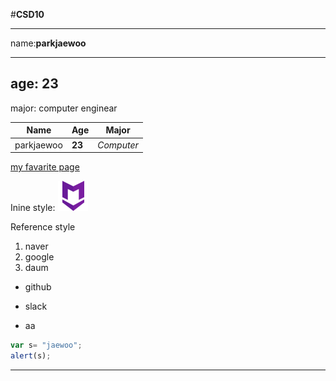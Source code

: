 #**CSD10**

-----------------------------
name:**parkjaewoo**
****************************
age: 23
---------------------------
major: computer enginear

| Name     |   Age   |    Major   |
|----------|---------|----------- |
|parkjaewoo| **23**  |_Computer_  |


[my favarite page](http://google.com)

Inine style:
![alt text](https://github.com/adam-p/markdown-here/raw/master/src/common/images/icon48.png "Logo Title Text 1")

Reference style

1. naver
2. google
3. daum

* github
- slack
+ aa

``` javascript
var s= "jaewoo";
alert(s);
```

**********************************


